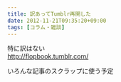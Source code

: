 ```yaml
---
title: 訳あってTumblr再開した
date: 2012-11-21T09:35:20+09:00
tags: [コラム・雑談]
---
```


特に訳はない  
[http://flopbook\.tumblr\.com/](http://flopbook.tumblr.com/)

いろんな記事のスクラップに使う予定

